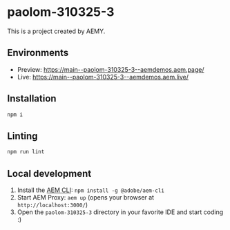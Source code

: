 # paolom-310325-3

This is a project created by AEMY.

## Environments

- Preview: https://main--paolom-310325-3--aemdemos.aem.page/
- Live: https://main--paolom-310325-3--aemdemos.aem.live/

## Installation

```sh
npm i
```

## Linting

```sh
npm run lint
```

## Local development

1. Install the [AEM CLI](https://github.com/adobe/helix-cli): `npm install -g @adobe/aem-cli`
1. Start AEM Proxy: `aem up` (opens your browser at `http://localhost:3000/`)
1. Open the `paolom-310325-3` directory in your favorite IDE and start coding :)